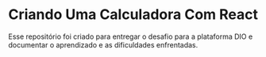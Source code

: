 # Criando Uma Calculadora Com React

Esse repositório foi criado para entregar o desafio para a plataforma DIO e documentar o aprendizado e as dificuldades enfrentadas.
